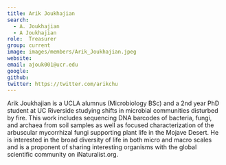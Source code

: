 ```yaml
---
title: Arik Joukhajian
search:
  - A. Joukhajian
  - A Joukhajian
role:  Treasurer
group: current
image: images/members/Arik_Joukhajian.jpeg
website: 
email: ajouk001@ucr.edu
google: 
github: 
twitter: https://twitter.com/arikchu
---
```


Arik Joukhajian is a UCLA alumnus (Microbiology BSc) and a 2nd year PhD student at UC Riverside studying shifts in microbial communities disturbed by fire. This work includes sequencing DNA barcodes of bacteria, fungi, and archaea from soil samples as well as focused characterization of the arbuscular mycorrhizal fungi supporting plant life in the Mojave Desert. He is interested in the broad diversity of life in both micro and macro scales and is a proponent of sharing interesting organisms with the global scientific community on iNaturalist.org.
